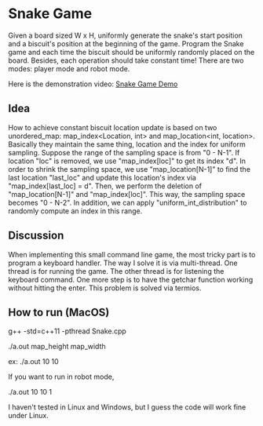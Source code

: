 # Snake Game
Given a board sized W x H, uniformly generate the snake's start position and a biscuit's position at the beginning of the game. 
Program the Snake game and each time the biscuit should be uniformly randomly placed on the board. 
Besides, each operation should take constant time! There are two modes: player mode and robot mode.

Here is the demonstration video: [Snake Game Demo](https://youtu.be/qkfW57sHXrc)

## Idea
How to achieve constant biscuit location update is based on two unordered_map: map_index<Location, int> and map_location<int, location>. Basically they maintain the same thing, location and the index for uniform sampling. Suppose the range of the sampling space is from "0 - N-1". If location "loc" is removed, we use "map_index[loc]" to get its index "d". In order to shrink the sampling space, we use "map_location[N-1]" to find the last location "last_loc" and update this location's index via "map_index[last_loc] = d". Then, we perform the deletion of "map_location[N-1]" and "map_index[loc]". This way, the sampling space becomes "0 - N-2". In addition, we can apply "uniform_int_distribution" to randomly compute an index in this range.

## Discussion
When implementing this small command line game, the most tricky part is to program a keyboard handler. The way I solve it is via multi-thread. One thread is for running the game. The other thread is for listening the keyboard command. One more step is to have the getchar function working without hitting the enter. This problem is solved via termios.

## How to run (MacOS)
g++ -std=c++11 -pthread Snake.cpp

./a.out map_height map_width

ex: ./a.out 10 10

If you want to run in robot mode,

./a.out 10 10 1

I haven't tested in Linux and Windows, but I guess the code will work fine under Linux.
